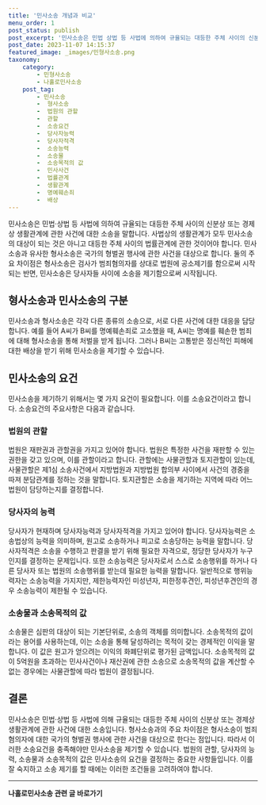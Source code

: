 ```yaml
---
title: '민사소송 개념과 비교'
menu_order: 1
post_status: publish
post_excerpt: '민사소송은 민법 상법 등 사법에 의하여 규율되는 대등한 주체 사이의 신분상 또는 경제상 생활관계에 관한 사건에 대한 소송을 말합니다. 사법상의 생활관계가 모두 민사소송의 대상이 되는 것은 아니고 대등한 주체 사이의 법률관계에 관한 것이어야 합니다. 민사소송과 유사한 형사소송은 국가의 형벌권 행사에 관한 사건을 대상으로 합니다. 둘의 주요 차이점은 형사소송은 검사가 범죄혐의자를 상대로 법원에 공소제기를 함으로써 시작되는 반면, 민사소송은 당사자들 사이에 소송을 제기함으로써 시작됩니다.'
post_date: 2023-11-07 14:15:37
featured_image: _images/민형사소송.png
taxonomy:
    category:
        - 민형사소송
        - 나홀로민사소송
    post_tag:
        - 민사소송
        -  형사소송
        -  법원의 관할
        -  관할
        -  소송요건
        -  당사자능력
        -  당사자적격
        -  소송능력
        -  소송물
        -  소송목적의 값
        -  민사사건
        -  법률관계
        -  생활관계
        -  명예훼손죄
        -  배상
---
```



민사소송은 민법·상법 등 사법에 의하여 규율되는 대등한 주체 사이의 신분상 또는 경제상 생활관계에 관한 사건에 대한 소송을 말합니다. 사법상의 생활관계가 모두 민사소송의 대상이 되는 것은 아니고 대등한 주체 사이의 법률관계에 관한 것이어야 합니다. 민사소송과 유사한 형사소송은 국가의 형벌권 행사에 관한 사건을 대상으로 합니다. 둘의 주요 차이점은 형사소송은 검사가 범죄혐의자를 상대로 법원에 공소제기를 함으로써 시작되는 반면, 민사소송은 당사자들 사이에 소송을 제기함으로써 시작됩니다.

## 형사소송과 민사소송의 구분

민사소송과 형사소송은 각각 다른 종류의 소송으로, 서로 다른 사건에 대한 대응을 담당합니다. 예를 들어 A씨가 B씨를 명예훼손죄로 고소했을 때, A씨는 명예를 훼손한 범죄에 대해 형사소송을 통해 처벌을 받게 됩니다. 그러나 B씨는 고통받은 정신적인 피해에 대한 배상을 받기 위해 민사소송을 제기할 수 있습니다.

## 민사소송의 요건

민사소송을 제기하기 위해서는 몇 가지 요건이 필요합니다. 이를 소송요건이라고 합니다. 소송요건의 주요사항은 다음과 같습니다.

### 법원의 관할

법원은 재판권과 관할권을 가지고 있어야 합니다. 법원은 특정한 사건을 재판할 수 있는 권한을 갖고 있으며, 이를 관할이라고 합니다. 관할에는 사물관할과 토지관할이 있는데, 사물관할은 제1심 소송사건에서 지방법원과 지방법원 합의부 사이에서 사건의 경중을 따져 분담관계를 정하는 것을 말합니다. 토지관할은 소송을 제기하는 지역에 따라 어느 법원이 담당하는지를 결정합니다.

### 당사자의 능력

당사자가 현재하며 당사자능력과 당사자적격을 가지고 있어야 합니다. 당사자능력은 소송법상의 능력을 의미하며, 원고로 소송하거나 피고로 소송당하는 능력을 말합니다. 당사자적격은 소송을 수행하고 판결을 받기 위해 필요한 자격으로, 정당한 당사자가 누구인지를 결정하는 문제입니다. 또한 소송능력은 당사자로서 스스로 소송행위를 하거나 다른 당사자 또는 법원의 소송행위를 받는데 필요한 능력을 말합니다. 일반적으로 행위능력자는 소송능력을 가지지만, 제한능력자인 미성년자, 피한정후견인, 피성년후견인의 경우 소송능력이 제한될 수 있습니다.

### 소송물과 소송목적의 값

소송물은 심판의 대상이 되는 기본단위로, 소송의 객체를 의미합니다. 소송목적의 값이라는 용어를 사용하는데, 이는 소송을 통해 달성하려는 목적이 갖는 경제적인 이익을 말합니다. 이 값은 원고가 얻으려는 이익의 화폐단위로 평가된 금액입니다. 소송목적의 값이 5억원을 초과하는 민사사건이나 재산권에 관한 소송으로 소송목적의 값을 계산할 수 없는 경우에는 사물관할에 따라 법원이 결정됩니다.

## 결론

민사소송은 민법·상법 등 사법에 의해 규율되는 대등한 주체 사이의 신분상 또는 경제상 생활관계에 관한 사건에 대한 소송입니다. 형사소송과의 주요 차이점은 형사소송이 범죄혐의자에 대한 국가의 형벌권 행사에 관한 사건을 대상으로 한다는 점입니다. 따라서 이러한 소송요건을 충족해야만 민사소송을 제기할 수 있습니다. 법원의 관할, 당사자의 능력, 소송물과 소송목적의 값은 민사소송의 요건을 결정하는 중요한 사항들입니다. 이를 잘 숙지하고 소송 제기를 할 때에는 이러한 조건들을 고려하여야 합니다.
<!-- wp:separator -->
<hr class="wp-block-separator has-alpha-channel-opacity"/>
<!-- /wp:separator -->

<!-- wp:group {"backgroundColor":"base","layout":{"type":"constrained"}} -->
<div class="wp-block-group has-base-background-color has-background"><!-- wp:paragraph {"align":"center","fontSize":"medium"} -->
<p class="has-text-align-center has-large-font-size"><strong>나홀로민사소송 관련 글 바로가기</strong></p>
<!-- /wp:paragraph -->


<!-- wp:latest-posts
{"categories":[{"id":14767,"count":19,"description":"","link":"https://uknowlaw.com/category/%eb%82%98%ed%99%80%eb%a1%9c%eb%af%bc%ec%82%ac%ec%86%8c%ec%86%a1/","name":"나홀로민사소송","slug":"나홀로민사소송","taxonomy":"category","parent":0,"meta":[],"_links":{"self":[{"href":"https://uknowlaw.com/wp-json/wp/v2/categories/14767"}],"collection":[{"href":"https://uknowlaw.com/wp-json/wp/v2/categories"}],"about":[{"href":"https://uknowlaw.com/wp-json/wp/v2/taxonomies/category"}],"wp:post_type":[{"href":"https://uknowlaw.com/wp-json/wp/v2/posts?categories=14767"}],"curies":[{"name":"wp","href":"https://api.w.org/{rel}","templated":true}]}}],"postsToShow":100,"excerptLength":28,"postLayout":"grid","columns":2,"featuredImageAlign":"left","featuredImageSizeSlug":"large","fontSize":"small"} /--></div>
<!-- /wp:group -->